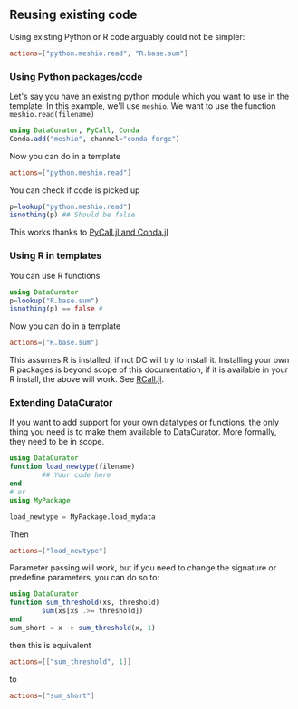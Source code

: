 ## Reusing existing code
Using existing Python or R code arguably could not be simpler:
```toml
actions=["python.meshio.read", "R.base.sum"]
```

### Using Python packages/code
Let's say you have an existing python module which you want to use in the template.
In this example, we'll use `meshio`.
We want to use the function `meshio.read(filename)`
```julia
using DataCurator, PyCall, Conda
Conda.add("meshio", channel="conda-forge")
```
Now you can do in a template
```toml
actions=["python.meshio.read"]
```
You can check if code is picked up
```julia
p=lookup("python.meshio.read")
isnothing(p) ## Should be false
```
This works thanks to [PyCall.jl and Conda.jl](https://github.com/JuliaPy/PyCall.jl)

### Using R in templates
You can use R functions
```julia
using DataCurator
p=lookup("R.base.sum")
isnothing(p) == false #
```
Now you can do in a template
```toml
actions=["R.base.sum"]
```
This assumes R is installed, if not DC will try to install it.
Installing your own R packages is beyond scope of this documentation, if it is available in your R install, the above will work.
See [RCall.jl](https://github.com/JuliaInterop/RCall.jl).


### Extending DataCurator
If you want to add support for your own datatypes or functions, the only thing you need is to make them available to DataCurator. More formally, they need to be in scope.
```julia
using DataCurator
function load_newtype(filename)
        ## Your code here
end
# or
using MyPackage

load_newtype = MyPackage.load_mydata
```
Then
```toml
actions=["load_newtype"]
```
Parameter passing will work, but if you need to change the signature or predefine parameters, you can do so to:
```julia
using DataCurator
function sum_threshold(xs, threshold)
        sum(xs[xs .>= threshold])
end
sum_short = x -> sum_threshold(x, 1)
```
then this is equivalent
```toml
actions=[["sum_threshold", 1]]
```
to
```toml
actions=["sum_short"]
```
